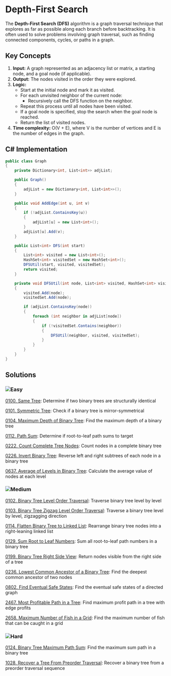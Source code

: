# Depth-First Search

The **Depth-First Search (DFS)** algorithm is a graph traversal technique that explores as far as possible along each branch before backtracking. It is often used to solve problems involving graph traversal, such as finding connected components, cycles, or paths in a graph.

## Key Concepts

1. **Input:** A graph represented as an adjacency list or matrix, a starting node, and a goal node (if applicable).
2. **Output:** The nodes visited in the order they were explored.
3. **Logic:**
   - Start at the initial node and mark it as visited.
   - For each unvisited neighbor of the current node:
     - Recursively call the DFS function on the neighbor.
   - Repeat this process until all nodes have been visited.
   - If a goal node is specified, stop the search when the goal node is reached.
   - Return the list of visited nodes.
4. **Time complexity:** O(V + E), where V is the number of vertices and E is the number of edges in the graph.

## C# Implementation

```csharp
public class Graph
{
    private Dictionary<int, List<int>> adjList;

    public Graph()
    {
        adjList = new Dictionary<int, List<int>>();
    }

    public void AddEdge(int u, int v)
    {
        if (!adjList.ContainsKey(u))
        {
            adjList[u] = new List<int>();
        }
        adjList[u].Add(v);
    }

    public List<int> DFS(int start)
    {
        List<int> visited = new List<int>();
        HashSet<int> visitedSet = new HashSet<int>();
        DFSUtil(start, visited, visitedSet);
        return visited;
    }

    private void DFSUtil(int node, List<int> visited, HashSet<int> visitedSet)
    {
        visited.Add(node);
        visitedSet.Add(node);

        if (adjList.ContainsKey(node))
        {
            foreach (int neighbor in adjList[node])
            {
                if (!visitedSet.Contains(neighbor))
                {
                    DFSUtil(neighbor, visited, visitedSet);
                }
            }
        }
    }
}
```

## Solutions

### ![Easy](https://img.shields.io/badge/Easy-46c6c2)

[0100. Same Tree](/Searching%2FDepth-First%20Search%2F0100.%20Same%20Tree): Determine if two binary trees are structurally identical

[0101. Symmetric Tree](/Searching%2FDepth-First%20Search%2F0101.%20Symmetric%20Tree): Check if a binary tree is mirror-symmetrical

[0104. Maximum Depth of Binary Tree](/Searching%2FDepth-First%20Search%2F0104.%20Maximum%20Depth%20of%20Binary%20Tree): Find the maximum depth of a binary tree

[0112. Path Sum](/Searching%2FDepth-First%20Search%2F0112.%20Path%20Sum): Determine if root-to-leaf path sums to target

[0222. Count Complete Tree Nodes](/Searching%2FDepth-First%20Search%2F0222.%20Count%20Complete%20Tree%20Nodes): Count nodes in a complete binary tree

[0226. Invert Binary Tree](/Searching%2FDepth-First%20Search%2F0226.%20Invert%20Binary%20Tree): Reverse left and right subtrees of each node in a binary tree

[0637. Average of Levels in Binary Tree](/Searching%2FDepth-First%20Search%2F0637.%20Average%20of%20Levels%20in%20Binary%20Tree): Calculate the average value of nodes at each level

### ![Medium](https://img.shields.io/badge/Medium-fac31d)

[0102. Binary Tree Level Order Traversal](/Searching%2FDepth-First%20Search%2F0102.%20Binary%20Tree%20Level%20Order%20Traversal): Traverse binary tree level by level

[0103. Binary Tree Zigzag Level Order Traversal](/Searching%2FDepth-First%20Search%2F0103.%20Binary%20Tree%20Zigzag%20Level%20Order%20Traversal): Traverse a binary tree level by level, zigzagging direction

[0114. Flatten Binary Tree to Linked List](/Searching%2FDepth-First%20Search%2F0114.%20Flatten%20Binary%20Tree%20to%20Linked%20List): Rearrange binary tree nodes into a right-leaning linked list

[0129. Sum Root to Leaf Numbers](/Searching%2FDepth-First%20Search%2F0129.%20Sum%20Root%20to%20Leaf%20Numbers): Sum all root-to-leaf path numbers in a binary tree

[0199. Binary Tree Right Side View](/Searching%2FDepth-First%20Search%2F0199.%20Binary%20Tree%20Right%20Side%20View): Return nodes visible from the right side of a tree

[0236. Lowest Common Ancestor of a Binary Tree](/Searching%2FDepth-First%20Search%2F0236.%20Lowest%20Common%20Ancestor%20of%20a%20Binary%20Tree): Find the deepest common ancestor of two nodes

[0802. Find Eventual Safe States](/Searching%2FDepth-First%20Search%2F0802.%20Find%20Eventual%20Safe%20States): Find the eventual safe states of a directed graph

[2467. Most Profitable Path in a Tree](/Searching%2FDepth-First%20Search%2F2467.%20Most%20Profitable%20Path%20in%20a%20Tree): Find maximum profit path in a tree with edge profits

[2658. Maximum Number of Fish in a Grid](/Searching%2FDepth-First%20Search%2F2658.%20Maximum%20Number%20of%20Fish%20in%20a%20Grid): Find the maximum number of fish that can be caught in a grid

### ![Hard](https://img.shields.io/badge/Hard-f8615c)

[0124. Binary Tree Maximum Path Sum](/Searching%2FDepth-First%20Search%2F0124.%20Binary%20Tree%20Maximum%20Path%20Sum): Find the maximum sum path in a binary tree

[1028. Recover a Tree From Preorder Traversal](/Searching%2FDepth-First%20Search%2F1028.%20Recover%20a%20Tree%20From%20Preorder%20Traversal): Recover a binary tree from a preorder traversal sequence
